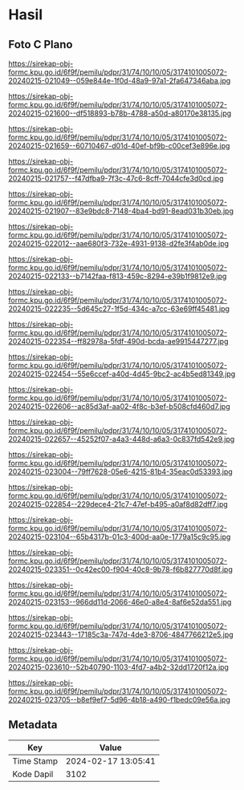 # Hasil

## Foto C Plano

https://sirekap-obj-formc.kpu.go.id/6f9f/pemilu/pdpr/31/74/10/10/05/3174101005072-20240215-021049--059e844e-1f0d-48a9-97a1-2fa647346aba.jpg

https://sirekap-obj-formc.kpu.go.id/6f9f/pemilu/pdpr/31/74/10/10/05/3174101005072-20240215-021600--df518893-b78b-4788-a50d-a80170e38135.jpg

https://sirekap-obj-formc.kpu.go.id/6f9f/pemilu/pdpr/31/74/10/10/05/3174101005072-20240215-021659--60710467-d01d-40ef-bf9b-c00cef3e896e.jpg

https://sirekap-obj-formc.kpu.go.id/6f9f/pemilu/pdpr/31/74/10/10/05/3174101005072-20240215-021757--f47dfba9-7f3c-47c6-8cff-7044cfe3d0cd.jpg

https://sirekap-obj-formc.kpu.go.id/6f9f/pemilu/pdpr/31/74/10/10/05/3174101005072-20240215-021907--83e9bdc8-7148-4ba4-bd91-8ead031b30eb.jpg

https://sirekap-obj-formc.kpu.go.id/6f9f/pemilu/pdpr/31/74/10/10/05/3174101005072-20240215-022012--aae680f3-732e-4931-9138-d2fe3f4ab0de.jpg

https://sirekap-obj-formc.kpu.go.id/6f9f/pemilu/pdpr/31/74/10/10/05/3174101005072-20240215-022133--b7142faa-f813-459c-8294-e39b1f9812e9.jpg

https://sirekap-obj-formc.kpu.go.id/6f9f/pemilu/pdpr/31/74/10/10/05/3174101005072-20240215-022235--5d645c27-1f5d-434c-a7cc-63e69ff45481.jpg

https://sirekap-obj-formc.kpu.go.id/6f9f/pemilu/pdpr/31/74/10/10/05/3174101005072-20240215-022354--ff82978a-5fdf-490d-bcda-ae9915447277.jpg

https://sirekap-obj-formc.kpu.go.id/6f9f/pemilu/pdpr/31/74/10/10/05/3174101005072-20240215-022454--55e6ccef-a40d-4d45-9bc2-ac4b5ed81349.jpg

https://sirekap-obj-formc.kpu.go.id/6f9f/pemilu/pdpr/31/74/10/10/05/3174101005072-20240215-022606--ac85d3af-aa02-4f8c-b3ef-b508cfd460d7.jpg

https://sirekap-obj-formc.kpu.go.id/6f9f/pemilu/pdpr/31/74/10/10/05/3174101005072-20240215-022657--45252f07-a4a3-448d-a6a3-0c837fd542e9.jpg

https://sirekap-obj-formc.kpu.go.id/6f9f/pemilu/pdpr/31/74/10/10/05/3174101005072-20240215-023004--79ff7628-05e6-4215-81b4-35eac0d53393.jpg

https://sirekap-obj-formc.kpu.go.id/6f9f/pemilu/pdpr/31/74/10/10/05/3174101005072-20240215-022854--229dece4-21c7-47ef-b495-a0af8d82dff7.jpg

https://sirekap-obj-formc.kpu.go.id/6f9f/pemilu/pdpr/31/74/10/10/05/3174101005072-20240215-023104--65b4317b-01c3-400d-aa0e-1779a15c9c95.jpg

https://sirekap-obj-formc.kpu.go.id/6f9f/pemilu/pdpr/31/74/10/10/05/3174101005072-20240215-023351--0c42ec00-f904-40c8-9b78-f6b827770d8f.jpg

https://sirekap-obj-formc.kpu.go.id/6f9f/pemilu/pdpr/31/74/10/10/05/3174101005072-20240215-023153--966dd11d-2066-46e0-a8e4-8af6e52da551.jpg

https://sirekap-obj-formc.kpu.go.id/6f9f/pemilu/pdpr/31/74/10/10/05/3174101005072-20240215-023443--17185c3a-747d-4de3-8706-4847766212e5.jpg

https://sirekap-obj-formc.kpu.go.id/6f9f/pemilu/pdpr/31/74/10/10/05/3174101005072-20240215-023610--52b40790-1103-4fd7-a4b2-32dd1720f12a.jpg

https://sirekap-obj-formc.kpu.go.id/6f9f/pemilu/pdpr/31/74/10/10/05/3174101005072-20240215-023705--b8ef9ef7-5d96-4b18-a490-f1bedc09e56a.jpg


## Metadata

| Key        | Value               |
| ---------- | ------------------- |
| Time Stamp | 2024-02-17 13:05:41 |
| Kode Dapil | 3102                |



